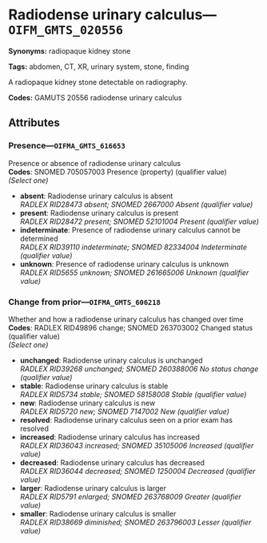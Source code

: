 # Radiodense urinary calculus—`OIFM_GMTS_020556`

**Synonyms:** radiopaque kidney stone

**Tags:** abdomen, CT, XR, urinary system, stone, finding

A radiopaque kidney stone detectable on radiography.

**Codes:** GAMUTS 20556 radiodense urinary calculus

## Attributes

### Presence—`OIFMA_GMTS_616653`

Presence or absence of radiodense urinary calculus  
**Codes**: SNOMED 705057003 Presence (property) (qualifier value)  
*(Select one)*

- **absent**: Radiodense urinary calculus is absent  
_RADLEX RID28473 absent; SNOMED 2667000 Absent (qualifier value)_
- **present**: Radiodense urinary calculus is present  
_RADLEX RID28472 present; SNOMED 52101004 Present (qualifier value)_
- **indeterminate**: Presence of radiodense urinary calculus cannot be determined  
_RADLEX RID39110 indeterminate; SNOMED 82334004 Indeterminate (qualifier value)_
- **unknown**: Presence of radiodense urinary calculus is unknown  
_RADLEX RID5655 unknown; SNOMED 261665006 Unknown (qualifier value)_

### Change from prior—`OIFMA_GMTS_606218`

Whether and how a radiodense urinary calculus has changed over time  
**Codes**: RADLEX RID49896 change; SNOMED 263703002 Changed status (qualifier value)  
*(Select one)*

- **unchanged**: Radiodense urinary calculus is unchanged  
_RADLEX RID39268 unchanged; SNOMED 260388006 No status change (qualifier value)_
- **stable**: Radiodense urinary calculus is stable  
_RADLEX RID5734 stable; SNOMED 58158008 Stable (qualifier value)_
- **new**: Radiodense urinary calculus is new  
_RADLEX RID5720 new; SNOMED 7147002 New (qualifier value)_
- **resolved**: Radiodense urinary calculus seen on a prior exam has resolved  
- **increased**: Radiodense urinary calculus has increased  
_RADLEX RID36043 increased; SNOMED 35105006 Increased (qualifier value)_
- **decreased**: Radiodense urinary calculus has decreased  
_RADLEX RID36044 decreased; SNOMED 1250004 Decreased (qualifier value)_
- **larger**: Radiodense urinary calculus is larger  
_RADLEX RID5791 enlarged; SNOMED 263768009 Greater (qualifier value)_
- **smaller**: Radiodense urinary calculus is smaller  
_RADLEX RID38669 diminished; SNOMED 263796003 Lesser (qualifier value)_